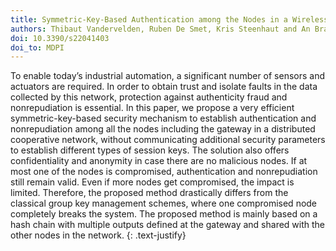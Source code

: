 ```yaml
---
title: Symmetric-Key-Based Authentication among the Nodes in a Wireless Sensor and Actuator Network (2022)
authors: Thibaut Vandervelden, Ruben De Smet, Kris Steenhaut and An Braeken
doi: 10.3390/s22041403
doi_to: MDPI
---
```


To enable today’s industrial automation, a significant number of sensors and actuators are required.
In order to obtain trust and isolate faults in the data collected by this network, protection against authenticity fraud and nonrepudiation is essential.
In this paper, we propose a very efficient symmetric-key-based security mechanism to establish authentication and nonrepudiation among all the nodes including the gateway in a distributed cooperative network, without communicating additional security parameters to establish different types of session keys.
The solution also offers confidentiality and anonymity in case there are no malicious nodes.
If at most one of the nodes is compromised, authentication and nonrepudiation still remain valid.
Even if more nodes get compromised, the impact is limited.
Therefore, the proposed method drastically differs from the classical group key management schemes, where one compromised node completely breaks the system.
The proposed method is mainly based on a hash chain with multiple outputs defined at the gateway and shared with the other nodes in the network.
{: .text-justify}

